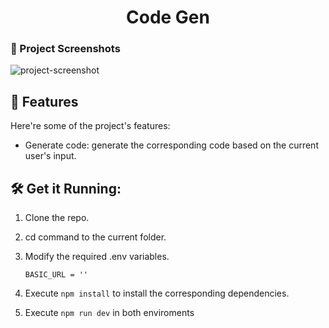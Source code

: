 <h1 align="center" id="title">Code Gen</h1>

### 📸 Project Screenshots

![project-screenshot](https://imgur.com/d1SmaRb.png)

<h2>🧐 Features</h2>

Here're some of the project's features:

- Generate code: generate the corresponding code based on the current user's input.

<h2>🛠️ Get it Running:</h2>

1. Clone the repo.

2. cd command to the current folder.

3. Modify the required .env variables.
    ```
    BASIC_URL = ''
    ```
4. Execute `npm install` to install the corresponding dependencies.

5. Execute `npm run dev` in both enviroments
